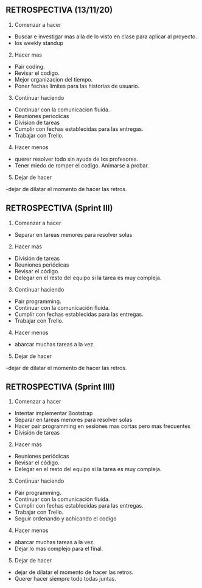 ## RETROSPECTIVA (13/11/20)

1. Comenzar a hacer

- Buscar e investigar mas alla de lo visto en clase para aplicar al proyecto.
- los weekly standup

2. Hacer mas

- Pair coding.
- Revisar el codigo.
- Mejor organizacion del tiempo.
- Poner fechas limites para las historias de usuario.

3. Continuar haciendo

- Continuar con la comunicacion fluida.
- Reuniones periodicas
- Division de tareas
- Cumplir con fechas establecidas para las entregas.
- Trabajar con Trello.

4. Hacer menos

- querer resolver todo sin ayuda de lxs profesores.
- Tener miedo de romper el codigo. Animarse a probar.

5. Dejar de hacer

-dejar de dilatar el momento de hacer las retros.

## RETROSPECTIVA (Sprint III)

1. Comenzar a hacer

- Separar en tareas menores para resolver solas

2. Hacer más

- División de tareas
- Reuniones periódicas
- Revisar el código.
- Delegar en el resto del equipo si la tarea es muy compleja.

3. Continuar haciendo

- Pair programming.
- Continuar con la comunicación fluida.
- Cumplir con fechas establecidas para las entregas.
- Trabajar con Trello.

4. Hacer menos

- abarcar muchas tareas a la vez.

5. Dejar de hacer

-dejar de dilatar el momento de hacer las retros.

## RETROSPECTIVA (Sprint IIII)

1. Comenzar a hacer

- Intentar implementar Bootstrap
- Separar en tareas menores para resolver solas
- Hacer pair programming en sesiones mas cortas pero mas frecuentes
- División de tareas

2. Hacer más

- Reuniones periódicas
- Revisar el código.
- Delegar en el resto del equipo si la tarea es muy compleja.

3. Continuar haciendo

- Pair programming.
- Continuar con la comunicación fluida.
- Cumplir con fechas establecidas para las entregas.
- Trabajar con Trello.
- Seguir ordenando y achicando el codigo

4. Hacer menos

- abarcar muchas tareas a la vez.
- Dejar lo mas complejo para el final.

5. Dejar de hacer

- dejar de dilatar el momento de hacer las retros.
- Querer hacer siempre todo todas juntas.

